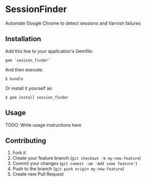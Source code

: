 # SessionFinder

Automate Google Chrome to detect sessions and Varnish failures

## Installation

Add this line to your application's Gemfile:

    gem 'session_finder'

And then execute:

    $ bundle

Or install it yourself as:

    $ gem install session_finder

## Usage

TODO: Write usage instructions here

## Contributing

1. Fork it
2. Create your feature branch (`git checkout -b my-new-feature`)
3. Commit your changes (`git commit -am 'Add some feature'`)
4. Push to the branch (`git push origin my-new-feature`)
5. Create new Pull Request
